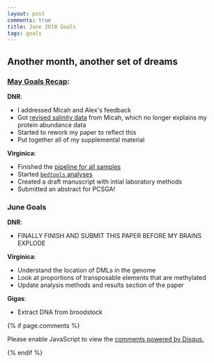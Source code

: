 ```yaml
---
layout: post
comments: true
title: June 2018 Goals
tags: goals
---
```


## Another month, another set of dreams

### [May Goals Recap](https://yaaminiv.github.io/May-2018-Goals/):

**DNR**:

- I addressed Micah and Alex's feedback
- Got [revised salinity data](https://yaaminiv.github.io/Remaining-Analyses-Part23/) from Micah, which no longer explains my protein abundance data
- Started to rework my paper to reflect this
- Put together all of my supplemental material

**Virginica**:

- Finished the [pipeline for all samples](https://yaaminiv.github.io/Gonad-Methylation-Analysis-Part17/)
- Started [`bedtools` analyses](https://yaaminiv.github.io/Gonad-Methylation-Analysis-Part18/)
- Created a draft manuscript with intial laboratory methods
- Submitted an abstract for PCSGA!

### June Goals

**DNR**:

- FINALLY FINISH AND SUBMIT THIS PAPER BEFORE MY BRAINS EXPLODE

**Virginica**:

- Understand the location of DMLs in the genome
- Look at proportions of transposable elements that are methylated
- Update analysis methods and results section of the paper

**Gigas**:

- Extract DNA from broodstock

{% if page.comments %}

<div id="disqus_thread"></div>
<script>

/**
*  RECOMMENDED CONFIGURATION VARIABLES: EDIT AND UNCOMMENT THE SECTION BELOW TO INSERT DYNAMIC VALUES FROM YOUR PLATFORM OR CMS.
*  LEARN WHY DEFINING THESE VARIABLES IS IMPORTANT: https://disqus.com/admin/universalcode/#configuration-variables*/
/*
var disqus_config = function () {
this.page.url = PAGE_URL;  // Replace PAGE_URL with your page's canonical URL variable
this.page.identifier = PAGE_IDENTIFIER; // Replace PAGE_IDENTIFIER with your page's unique identifier variable
};
*/
(function() { // DON'T EDIT BELOW THIS LINE
var d = document, s = d.createElement('script');
s.src = 'https://the-responsible-grad-student.disqus.com/embed.js';
s.setAttribute('data-timestamp', +new Date());
(d.head || d.body).appendChild(s);
})();
</script>
<noscript>Please enable JavaScript to view the <a href="https://disqus.com/?ref_noscript">comments powered by Disqus.</a></noscript>

{% endif %}

<script id="dsq-count-scr" src="//the-responsible-grad-student.disqus.com/count.js" async></script>
